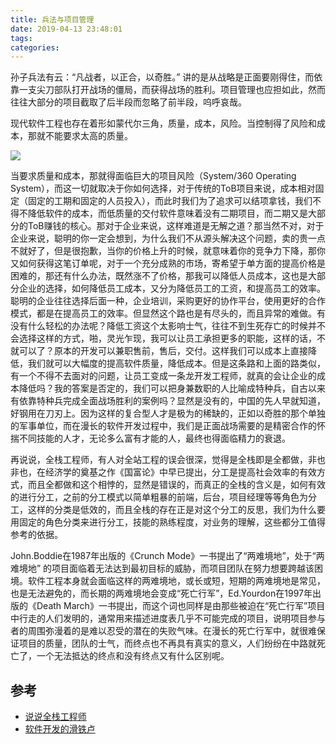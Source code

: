 ```yaml
---
title: 兵法与项目管理
date: 2019-04-13 23:48:01
tags:
categories:
---
```


孙子兵法有云：“凡战者，以正合，以奇胜。” 讲的是从战略是正面要刚得住，而依靠一支尖刀部队打开战场的僵局，而获得战场的胜利。项目管理也应担如此，然而往往大部分的项目截取了后半段而忽略了前半段，呜呼哀哉。

现代软件工程也存在着形如蒙代尔三角，质量，成本，风险。当控制得了风险和成本，那就不能要求太高的质量。

<!-- more -->

![](https://i.loli.net/2019/04/13/5cb1fbec0c3c9.png)

当要求质量和成本，那就得面临巨大的项目风险（System/360 Operating System），而这一切就取决于你如何选择，对于传统的ToB项目来说，成本相对固定（固定的工期和固定的人员投入），而此时我们为了追求可以结项拿钱，我们不得不降低软件的成本，而低质量的交付软件意味着没有二期项目，而二期又是大部分的ToB赚钱的核心。那对于企业来说，这样难道是无解之道？那当然不对，对于企业来说，聪明的你一定会想到，为什么我们不从源头解决这个问题，卖的贵一点不就好了，但是很抱歉，当你的价格上升的时候，就意味着你的竞争力下降，那你又如何获得这笔订单呢，对于一个充分成熟的市场，寄希望于单方面的提高价格是困难的，那还有什么办法，既然涨不了价格，那我可以降低人员成本，这也是大部分企业的选择，如何降低员工成本，又分为降低员工的工资，和提高员工的效率。聪明的企业往往选择后面一种，企业培训，采购更好的协作平台，使用更好的合作模式，都是在提高员工的效率。但显然这个路也是有尽头的，而且异常的难做。有没有什么轻松的办法呢？降低工资这个太影响士气，往往不到生死存亡的时候并不会选择这样的方式，啪，灵光乍现，我可以让员工承担更多的职能，这样的话，不就可以了？原本的开发可以兼职售前，售后，交付。这样我们可以成本上直接降低，我们就可以大幅度的提高软件质量，降低成本。但是这条路和上面的路类似，有一个不得不去面对的问题，让员工变成一条龙开发工程师，就真的会让企业的成本降低吗？我的答案是否定的，我们可以把身兼数职的人比喻成特种兵，自古以来有依靠特种兵完成全面战场胜利的案例吗？显然是没有的，中国的先人早就知道，好钢用在刀刃上。因为这样的复合型人才是极为的稀缺的，正如以奇胜的那个单独的军事单位，而在漫长的软件开发过程中，我们是正面战场需要的是精密合作的怀揣不同技能的人才，无论多么富有才能的人，最终也得面临精力的衰退。

再说说，全栈工程师，有人对全站工程的误会很深，觉得是全栈即是全都做，非也非也，在经济学的奠基之作《国富论》中早已提出，分工是提高社会效率的有效方式，而且全都做和这个相悖的，显然是错误的，而真正的全栈的含义是，如何有效的进行分工，之前的分工模式以简单粗暴的前端，后台，项目经理等等角色为分工，这样的分类是低效的，而且全栈的存在正是对这个分工的反思，我们为什么要用固定的角色分类来进行分工，技能的熟练程度，对业务的理解，这些都分工值得参考的依据。

John.Boddie在1987年出版的《Crunch Mode》一书提出了“两难境地”，处于“两难境地” 的项目面临着无法达到最初目标的威胁，而项目团队在努力想要跨越该困境。软件工程本身就会面临这样的两难境地，或长或短，短期的两难境地是常见，也是无法避免的，而长期的两难境地会变成“死亡行军”，Ed.Yourdon在1997年出版的《Death March》一书提出，而这个词也同样是由那些被迫在“死亡行军”项目中行走的人们发明的，通常用来描述进度表几乎不可能完成的项目，说明项目参与者的周围弥漫着的是难以忍受的潜在的失败气味。在漫长的死亡行军中，就很难保证项目的质量，团队的士气，而终点也不再具有真实的意义，人们纷纷在中路就死亡了，一个无法抵达的终点和没有终点又有什么区别呢。

## 参考
- [说说全栈工程师](https://github.com/lifesinger/blog/issues/185)
- [软件开发的滑铁卢](https://book.douban.com/subject/1073041/)